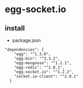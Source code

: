 # egg-socket.io
## install
* package.json
```
"dependencies": {
    "egg": "^1.3.0",
    "egg-bin": "^3.3.2",
    "egg-mongoose": "^1.1.1",
    "egg-redis": "^1.0.1",
    "egg-socket.io": "^1.2.2",
    "socket.io-client": "^2.0.1"
  }
```